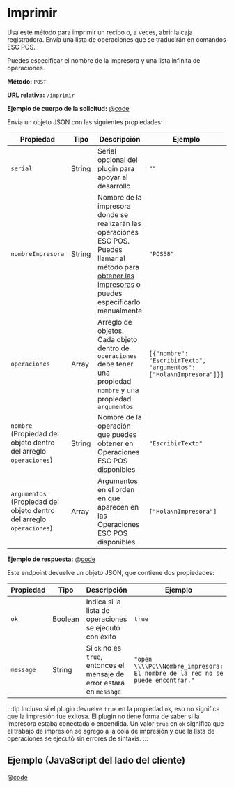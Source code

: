# Imprimir

Usa este método para imprimir un recibo o, a veces, abrir la caja registradora.
Envía una lista de operaciones que se traducirán en comandos ESC POS.

Puedes especificar el nombre de la impresora y una lista infinita de operaciones.

**Método:** `POST`

**URL relativa:** `/imprimir`

**Ejemplo de cuerpo de la solicitud:**
@[code](./peticion_imprimir.json)

Envía un objeto JSON con las siguientes propiedades:

| Propiedad | Tipo | Descripción | Ejemplo |
| ------------ | ------------ | ------------ | -- |
| `serial` | String | Serial opcional del plugin para apoyar al desarrollo | `""`
| `nombreImpresora` | String | Nombre de la impresora donde se realizarán las operaciones ESC POS. Puedes llamar al método para [obtener las impresoras](./obtener-impresoras.md) o puedes especificarlo manualmente | `"POS58"`
| `operaciones` | Array | Arreglo de objetos. Cada objeto dentro de `operaciones` debe tener una propiedad `nombre` y una propiedad `argumentos` | ```[{"nombre": "EscribirTexto", "argumentos": ["Hola\nImpresora"]}]```
| `nombre` (Propiedad del objeto dentro del arreglo `operaciones`) | String | Nombre de la operación que puedes obtener en Operaciones ESC POS disponibles | `"EscribirTexto"`
| `argumentos` (Propiedad del objeto dentro del arreglo `operaciones`) | Array | Argumentos en el orden en que aparecen en las Operaciones ESC POS disponibles | `["Hola\nImpresora"]`

**Ejemplo de respuesta:**
@[code](./respuesta_imprimir.json)

Este endpoint devuelve un objeto JSON, que contiene dos propiedades:

| Propiedad | Tipo | Descripción | Ejemplo |
|--| -- | -- | -- |
| `ok` | Boolean | Indica si la lista de operaciones se ejecutó con éxito | `true` |
| `message` | String | Si `ok` no es `true`, entonces el mensaje de error estará en `message` | `"open \\\\PC\\Nombre_impresora: El nombre de la red no se puede encontrar."` |

:::tip
Incluso si el plugin devuelve `true` en la propiedad `ok`,
eso no significa que la impresión fue exitosa.
El plugin no tiene forma de saber si la impresora
estaba conectada o encendida.
Un valor `true` en `ok`
significa que el trabajo de impresión se agregó a la cola de impresión y
que la lista de operaciones se ejecutó sin errores de sintaxis.
:::

## Ejemplo (JavaScript del lado del cliente)

@[code](./imprimir.js)
